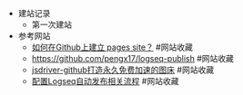 - 建站记录
	- 第一次建站
- 参考网站
	- [如何在Github上建立 pages site？](https://docs.github.com/en/free-pro-team@latest/github/working-with-github-pages/creating-a-github-pages-site) #网站收藏
	- https://github.com/pengx17/logseq-publish #网站收藏
	- [jsdriver-github打造永久免费加速的图床](https://blog.51cto.com/beiwangshan/2982729?b=totalstatistic) #网站收藏
	- [配置Logseq自动发布相关流程](https://logseq.fishyer.com/#/page/%E9%85%8D%E7%BD%AElogseq%E8%87%AA%E5%8A%A8%E5%8F%91%E5%B8%83%E7%9B%B8%E5%85%B3%E6%B5%81%E7%A8%8B) #网站收藏